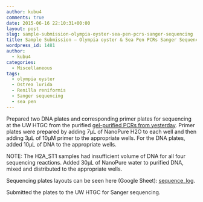 ```yaml
---
author: kubu4
comments: true
date: 2015-06-16 22:10:31+00:00
layout: post
slug: sample-submission-olympia-oyster-sea-pen-pcrs-sanger-sequencing
title: Sample Submission – Olympia oyster & Sea Pen PCRs Sanger Sequencing
wordpress_id: 1481
author:
  - kubu4
categories:
  - Miscellaneous
tags:
  - olympia oyster
  - Ostrea lurida
  - Renilla reniformis
  - Sanger sequencing
  - sea pen
---
```


Prepared two DNA plates and corresponding primer plates for sequencing at the UW HTGC from the purified [gel-purified PCRs from yesterday](2015/06/15/gel-purification-olympia-oyster-and-sea-pen-pcrs.html). Primer plates were prepared by adding 7μL of NanoPure H2O to each well and then adding 3μL of 10μM primer to the appropriate wells. For the DNA plates, added 10μL of DNA to the appropriate wells.

NOTE: The H2A_ST1 samples had insufficient volume of DNA for all four sequencing reactions. Added 30μL of NanoPure water to purified DNA, mixed and distributed to the appropriate wells.

Sequencing plates layouts can be seen here (Google Sheet): [sequence_log](httpss://docs.google.com/spreadsheet/ccc?key=0AtV_gF766XZAcHljOFBWd3pLTUJwbUxkdkg1OGdCY3c&usp=sharing).

Submitted the plates to the UW HTGC for Sanger sequencing.
